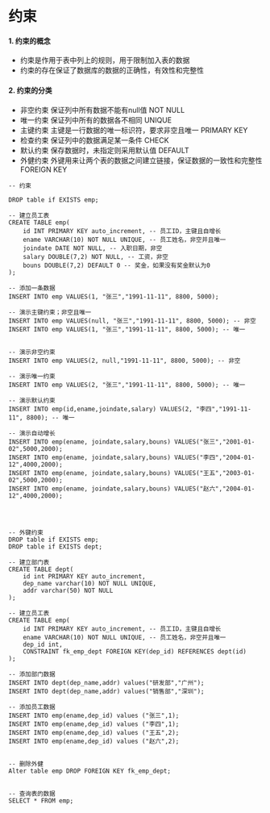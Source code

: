 # 约束

#### 1. 约束的概念

- 约束是作用于表中列上的规则，用于限制加入表的数据
- 约束的存在保证了数据库的数据的正确性，有效性和完整性

#### 2. 约束的分类

- 非空约束	保证列中所有数据不能有null值	                          NOT NULL
- 唯一约束    保证列中所有的数据各不相同                                UNIQUE
- 主键约束    主键是一行数据的唯一标识符，要求非空且唯一                   PRIMARY KEY
- 检查约束    保证列中的数据满足某一条件                                CHECK 
- 默认约束    保存数据时，未指定则采用默认值                            DEFAULT
- 外健约束    外键用来让两个表的数据之间建立链接，保证数据的一致性和完整性   FOREIGN KEY

```mysql
-- 约束

DROP table if EXISTS emp; 

-- 建立员工表
CREATE TABLE emp(
	id INT PRIMARY KEY auto_increment, -- 员工ID，主键且自增长
	ename VARCHAR(10) NOT NULL UNIQUE, -- 员工姓名，非空并且唯一
	joindate DATE NOT NULL, -- 入职日期，非空
	salary DOUBLE(7,2) NOT NULL, -- 工资，非空
	bouns DOUBLE(7,2) DEFAULT 0 -- 奖金，如果没有奖金默认为0
);

-- 添加一条数据
INSERT INTO emp VALUES(1, "张三","1991-11-11", 8800, 5000);

-- 演示主键约束；非空且唯一
INSERT INTO emp VALUES(null, "张三","1991-11-11", 8800, 5000); -- 非空
INSERT INTO emp VALUES(1, "张三","1991-11-11", 8800, 5000); -- 唯一


-- 演示非空约束
INSERT INTO emp VALUES(2, null,"1991-11-11", 8800, 5000); -- 非空

-- 演示唯一约束
INSERT INTO emp VALUES(2, "张三","1991-11-11", 8800, 5000); -- 唯一

-- 演示默认约束
INSERT INTO emp(id,ename,joindate,salary) VALUES(2, "李四","1991-11-11", 8800); -- 唯一

-- 演示自动增长 
INSERT INTO emp(ename, joindate,salary,bouns) VALUES("张三","2001-01-02",5000,2000);
INSERT INTO emp(ename, joindate,salary,bouns) VALUES("李四","2004-01-12",4000,2000);
INSERT INTO emp(ename, joindate,salary,bouns) VALUES("王五","2003-01-02",5000,2000);
INSERT INTO emp(ename, joindate,salary,bouns) VALUES("赵六","2004-01-12",4000,2000);




-- 外键约束
DROP table if EXISTS emp; 
DROP table if EXISTS dept;

-- 建立部门表 
CREATE TABLE dept(
	id int PRIMARY KEY auto_increment,
	dep_name varchar(10) NOT NULL UNIQUE,
	addr varchar(50) NOT NULL
);

-- 建立员工表
CREATE TABLE emp(
	id INT PRIMARY KEY auto_increment, -- 员工ID，主键且自增长
	ename VARCHAR(10) NOT NULL UNIQUE, -- 员工姓名，非空并且唯一
	dep_id int,
	CONSTRAINT fk_emp_dept FOREIGN KEY(dep_id) REFERENCES dept(id)
);

-- 添加部门数据
INSERT INTO dept(dep_name,addr) values("研发部","广州");
INSERT INTO dept(dep_name,addr) values("销售部","深圳");

-- 添加员工数据
INSERT INTO emp(ename,dep_id) values ("张三",1);
INSERT INTO emp(ename,dep_id) values ("李四",1);
INSERT INTO emp(ename,dep_id) values ("王五",2);
INSERT INTO emp(ename,dep_id) values ("赵六",2);


-- 删除外健
Alter table emp DROP FOREIGN KEY fk_emp_dept;


-- 查询表的数据
SELECT * FROM emp;
```

